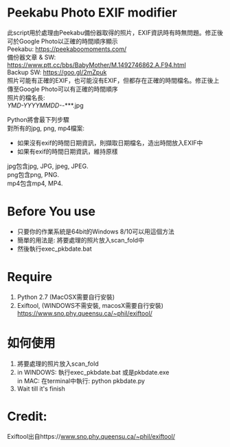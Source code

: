 # Peekabu Photo EXIF modifier
  此script用於處理由Peekabu備份器取得的照片，EXIF資訊時有時無問題。修正後可於Google Photo以正確的時間順序顯示  
  Peekabu:
    https://peekaboomoments.com/  
  備份器文章 & SW:
    https://www.ptt.cc/bbs/BabyMother/M.1492746862.A.F94.html  
    Backup SW: https://goo.gl/2mZpuk  
  照片可能有正確的EXIF，也可能沒有EXIF，但都存在正確的時間檔名。修正後上傳至Google Photo可以有正確的時間順序  
  照片的檔名長:  
    *Y*M*D-YYYYMMDD-*-***.jpg

  Python將會最下列步驟  
  對所有的jpg, png, mp4檔案:  
  + 如果沒有exif的時間日期資訊，則擷取日期檔名，造出時間放入EXIF中
  + 如果有exif的時間日期資訊，維持原樣

  jpg包含jpg, JPG, jpeg, JPEG.  
  png包含png, PNG.  
  mp4包含mp4, MP4.  

# Before You use
  + 只要你的作業系統是64bit的Windows 8/10可以用這個方法
  + 簡單的用法是: 將要處理的照片放入scan_fold中
  + 然後執行exec_pkbdate.bat

# Require
  1. Python 2.7 (MacOSX需要自行安裝)
  2. Exiftool, (WINDOWS不需安裝, macosX需要自行安裝)
     https://www.sno.phy.queensu.ca/~phil/exiftool/

# 如何使用
  1. 將要處理的照片放入scan_fold
  2. in WINDOWS: 執行exec_pkbdate.bat 或是pkbdate.exe    
     in MAC: 在terminal中執行: python pkbdate.py
  3. Wait till it's finish

# Credit:
  Exiftool出自https://www.sno.phy.queensu.ca/~phil/exiftool/
